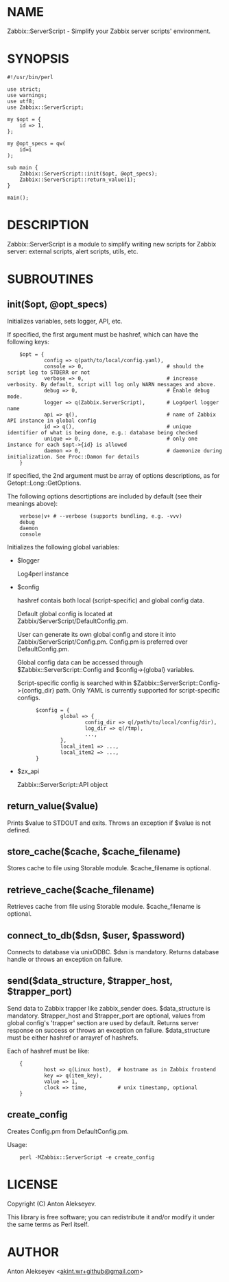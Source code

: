 # NAME

Zabbix::ServerScript - Simplify your Zabbix server scripts' environment.

# SYNOPSIS

    #!/usr/bin/perl
    
    use strict;
    use warnings;
    use utf8;
    use Zabbix::ServerScript;
    
    my $opt = {
        id => 1,
    };
    
    my @opt_specs = qw(
        id=i
    );
    
    sub main {
        Zabbix::ServerScript::init($opt, @opt_specs);
        Zabbix::ServerScript::return_value(1);
    }

    main();

# DESCRIPTION

Zabbix::ServerScript is a module to simplify writing new scripts for Zabbix server: external scripts, alert scripts, utils, etc.

# SUBROUTINES

## init($opt, @opt\_specs)

Initializes variables, sets logger, API, etc.

If specified, the first argument must be hashref, which can have the following keys:

        $opt = {
                config => q(path/to/local/config.yaml),
                console => 0,                           # should the script log to STDERR or not
                verbose => 0,                           # increase verbosity. By default, script will log only WARN messages and above.
                debug => 0,                             # Enable debug mode.
                logger => q(Zabbix.ServerScript),       # Log4perl logger name
                api => q(),                             # name of Zabbix API instance in global config
                id => q(),                              # unique identifier of what is being done, e.g.: database being checked
                unique => 0,                            # only one instance for each $opt->{id} is allowed
                daemon => 0,                            # daemonize during initialization. See Proc::Damon for details
        }

If specified, the 2nd argument must be array of options descriptions, as for Getopt::Long::GetOptions.

The following options descrtiptions are included by default (see their meanings above):

        verbose|v+ # --verbose (supports bundling, e.g. -vvv)
        debug
        daemon
        console

Initializes the following global variables: 

- $logger

    Log4perl instance

- $config 

    hashref contais both local (script-specific) and global config data.

    Default global config is located at Zabbix/ServerScript/DefaultConfig.pm.

    User can generate its own global config and store it into Zabbix/ServerScript/Config.pm. Config.pm is preferred over DefaultConfig.pm.

    Global config data can be accessed through $Zabbix::ServerScript::Config and $config->{global} variables.

    Script-specific config is searched within $Zabbix::ServerScript::Config->{config\_dir} path. Only YAML is currently supported for script-specific configs.

            $config = {
                    global => {
                            config_dir => q(/path/to/local/config/dir),
                            log_dir => q(/tmp),
                            ...,
                    },
                    local_item1 => ...,
                    local_item2 => ...,
            }

- $zx\_api

    Zabbix::ServerScript::API object

## return\_value($value)

Prints $value to STDOUT and exits. Throws an exception if $value is not defined.

## store\_cache($cache, $cache\_filename)

Stores cache to file using Storable module. $cache\_filename is optional.

## retrieve\_cache($cache\_filename)

Retrieves cache from file using Storable module. $cache\_filename is optional.

## connect\_to\_db($dsn, $user, $password)

Connects to database via unixODBC. $dsn is mandatory.
Returns database handle or throws an exception on failure.

## send($data\_structure, $trapper\_host, $trapper\_port)

Send data to Zabbix trapper like zabbix\_sender does.
$data\_structure is mandatory. $trapper\_host and $trapper\_port are optional, values from global config's 'trapper' section are used by default.
Returns server response on success or throws an exception on failure.
$data\_structure must be either hashref or arrayref of hashrefs.

Each of hashref must be like:

        {
                host => q(Linux host),  # hostname as in Zabbix frontend
                key => q(item_key),
                value => 1,
                clock => time,          # unix timestamp, optional
        }

## create\_config

Creates Config.pm from DefaultConfig.pm.

Usage:

        perl -MZabbix::ServerScript -e create_config

# LICENSE

Copyright (C) Anton Alekseyev.

This library is free software; you can redistribute it and/or modify
it under the same terms as Perl itself.

# AUTHOR

Anton Alekseyev &lt;akint.wr+github@gmail.com>
